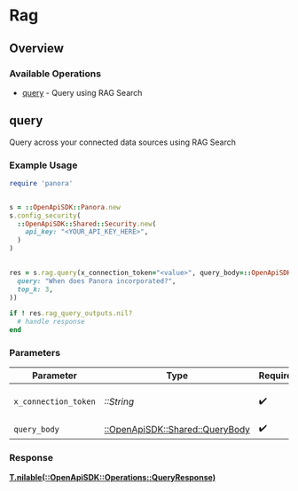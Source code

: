# Rag

## Overview

### Available Operations

* [query](#query) - Query using RAG Search

## query

Query across your connected data sources using RAG Search

### Example Usage

```ruby
require 'panora'


s = ::OpenApiSDK::Panora.new
s.config_security(
  ::OpenApiSDK::Shared::Security.new(
    api_key: "<YOUR_API_KEY_HERE>",
  )
)

    
res = s.rag.query(x_connection_token="<value>", query_body=::OpenApiSDK::Shared::QueryBody.new(
  query: "When does Panora incorporated?",
  top_k: 3,
))

if ! res.rag_query_outputs.nil?
  # handle response
end

```

### Parameters

| Parameter                                                           | Type                                                                | Required                                                            | Description                                                         |
| ------------------------------------------------------------------- | ------------------------------------------------------------------- | ------------------------------------------------------------------- | ------------------------------------------------------------------- |
| `x_connection_token`                                                | *::String*                                                          | :heavy_check_mark:                                                  | The connection token                                                |
| `query_body`                                                        | [::OpenApiSDK::Shared::QueryBody](../../models/shared/querybody.md) | :heavy_check_mark:                                                  | N/A                                                                 |

### Response

**[T.nilable(::OpenApiSDK::Operations::QueryResponse)](../../models/operations/queryresponse.md)**


